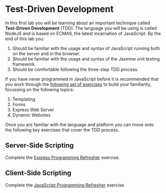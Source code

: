 
# Test-Driven Development

In this first lab you will be learning about an important technique called **Test-Driven Development** (TDD). The language you will be using is called NodeJS and is based on ECMA6, the latest incarnation of JavaScript. By the end of this lab you:

1. Should be familiar with the usage and syntax of JavaScript running both on the server and in the browser.
2. Should be familiar with the usage and syntax of the Jasmine unit testing framework.
3. Should be comfortable following the three-step TDD process.

If you have never programmed in JavaScript before it is recommended that you work through the [following set of exercises](https://github.coventry.ac.uk/205CDE-1819JANMAY/TEACHING-MATERIALS) to build your familiarity, focussing on the following topics:

1. Templating
2. Forms
3. Express Web Server
4. Dynamic Websites

Once you are familiar with the language and platform you can move onto the following key exercises that cover the TDD process.

## Server-Side Scripting

Complete the [Express Programming Refresher](https://github.coventry.ac.uk/302CEM-1819SEPJAN/TEACHING-MATERIALS/blob/master/01%20Programming%20Refresher%20Express.md) exercise.

## Client-Side Scripting

Complete the [JavaScript Programming Refresher](xxx) exercise.
